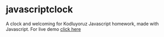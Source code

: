 # javascriptclock
A clock and welcoming for Kodluyoruz Javascript homework, made with Javascript.
For live demo [click here](http://cengizcmataraci.me/javascriptclock/)
